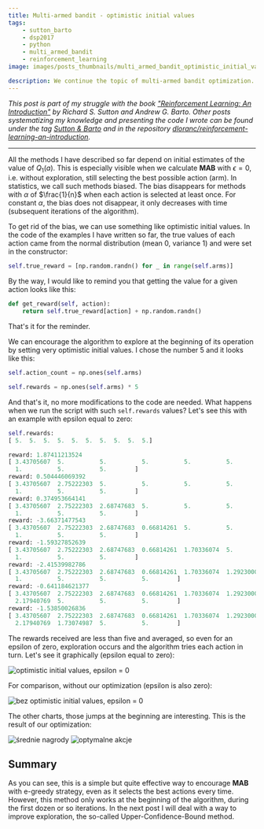 ```yaml
---
title: Multi-armed bandit - optimistic initial values
tags:
    - sutton_barto
    - dsp2017
    - python
    - multi_armed_bandit
    - reinforcement_learning
image: images/posts_thumbnails/multi_armed_bandit_optimistic_initial_values.png

description: We continue the topic of multi-armed bandit optimization. Another effective and very simple optimization.
---
```

*This post is part of my struggle with the book ["Reinforcement Learning: An Introduction"](http://incompleteideas.net/sutton/book/the-book-2nd.html) by Richard S. Sutton and Andrew G. Barto. Other posts systematizing my knowledge and presenting the code I wrote can be found under the tag [Sutton & Barto](/tags/sutton-and-barto) and in the repository [dloranc/reinforcement-learning-an-introduction](https://github.com/dloranc/reinforcement-learning-an-introduction).*

---

All the methods I have described so far depend on initial estimates of the value of $Q_1(a)$. This is especially visible when we calculate **MAB** with $\epsilon = 0$, i.e. without exploration, still selecting the best possible action (arm). In statistics, we call such methods biased. The bias disappears for methods with $\alpha$ of $\frac{1}{n}$ when each action is selected at least once. For constant $\alpha$, the bias does not disappear, it only decreases with time (subsequent iterations of the algorithm).

<!-- truncate -->

To get rid of the bias, we can use something like optimistic initial values. In the code of the examples I have written so far, the true values ​​of each action came from the normal distribution (mean 0, variance 1) and were set in the constructor:

```Python
self.true_reward = [np.random.randn() for _ in range(self.arms)]
```

By the way, I would like to remind you that getting the value for a given action looks like this:

```Python
def get_reward(self, action):
    return self.true_reward[action] + np.random.randn()
```

That's it for the reminder.

We can encourage the algorithm to explore at the beginning of its operation by setting very optimistic initial values. I chose the number 5 and it looks like this:

```Python
self.action_count = np.ones(self.arms)

self.rewards = np.ones(self.arms) * 5
```

And that's it, no more modifications to the code are needed. What happens when we run the script with such `self.rewards` values? Let's see this with an example with epsilon equal to zero:

```python
self.rewards:
[ 5.  5.  5.  5.  5.  5.  5.  5.  5.  5.]

reward: 1.87411213524
[ 3.43705607  5.          5.          5.          5.          5.          5.
  1.          5.          5.        ]
reward: 0.504446069392
[ 3.43705607  2.75222303  5.          5.          5.          5.          5.
  1.          5.          5.        ]
reward: 0.374953664141
[ 3.43705607  2.75222303  2.68747683  5.          5.          5.          5.
  1.          5.          5.        ]
reward: -3.66371477543
[ 3.43705607  2.75222303  2.68747683  0.66814261  5.          5.          5.
  1.          5.          5.        ]
reward: -1.59327852639
[ 3.43705607  2.75222303  2.68747683  0.66814261  1.70336074  5.          5.
  1.          5.          5.        ]
reward: -2.41539982786
[ 3.43705607  2.75222303  2.68747683  0.66814261  1.70336074  1.29230009
  1.          5.          5.          5.        ]
reward: -0.641184621377
[ 3.43705607  2.75222303  2.68747683  0.66814261  1.70336074  1.29230009
  2.17940769  5.          5.          5.        ]
reward: -1.53850026836
[ 3.43705607  2.75222303  2.68747683  0.66814261  1.70336074  1.29230009
  2.17940769  1.73074987  5.          5.        ]
```

The rewards received are less than five and averaged, so even for an epsilon of zero, exploration occurs and the algorithm tries each action in turn. Let's see it graphically (epsilon equal to zero):

![optimistic initial values, epsilon = 0](/images/posts/multi_armed_bandit_optimistic_initial_values/01_rewards.png)

For comparison, without our optimization (epsilon is also zero):

![bez optimistic initial values, epsilon = 0](/images/posts/multi_armed_bandit_optimistic_initial_values/02_rewards.png)

The other charts, those jumps at the beginning are interesting. This is the result of our optimization:

![średnie nagrody](/images/posts/multi_armed_bandit_optimistic_initial_values/04_average_reward.png)
![optymalne akcje](/images/posts/multi_armed_bandit_optimistic_initial_values/04_optimal_action.png)

## Summary

As you can see, this is a simple but quite effective way to encourage **MAB** with e-greedy strategy, even as it selects the best actions every time. However, this method only works at the beginning of the algorithm, during the first dozen or so iterations. In the next post I will deal with a way to improve exploration, the so-called Upper-Confidence-Bound method.
